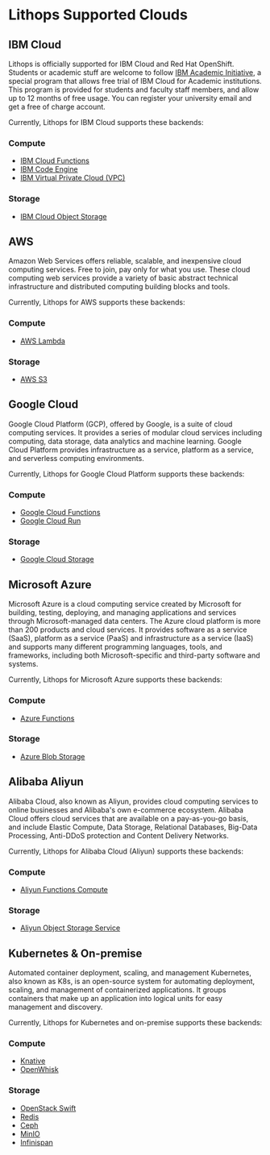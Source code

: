 # Lithops Supported Clouds

## IBM Cloud
Lithops is officially supported for IBM Cloud and Red Hat OpenShift. Students or academic stuff are welcome to follow [IBM Academic Initiative](https://ibm.biz/academic), a special program that allows free trial of IBM Cloud for Academic institutions. This program is provided for students and faculty staff members, and allow up to 12 months of free usage. You can register your university email and get a free of charge account.

Currently, Lithops for IBM Cloud supports these backends:

### Compute
- [IBM Cloud Functions](https://cloud.ibm.com/docs/openwhisk)
- [IBM Code Engine](https://cloud.ibm.com/docs/codeengine)
- [IBM Virtual Private Cloud (VPC)](https://cloud.ibm.com/docs/vpc)

### Storage
- [IBM Cloud Object Storage](https://cloud.ibm.com/docs/cloud-object-storage)


## AWS
Amazon Web Services offers reliable, scalable, and inexpensive cloud computing services. Free to join, pay only for what you use. These cloud computing web services provide a variety of basic abstract technical infrastructure and distributed computing building blocks and tools.

Currently, Lithops for AWS supports these backends:

### Compute
- [AWS Lambda](https://docs.aws.amazon.com/lambda/index.html)


### Storage
- [AWS S3](https://docs.aws.amazon.com/s3/index.html)


## Google Cloud
Google Cloud Platform (GCP), offered by Google, is a suite of cloud computing services. It provides a series of modular cloud services including computing, data storage, data analytics and machine learning. Google Cloud Platform provides infrastructure as a service, platform as a service, and serverless computing environments.

Currently, Lithops for Google Cloud Platform supports these backends:

### Compute
- [Google Cloud Functions](https://cloud.google.com/functions/docs)
- [Google Cloud Run](https://cloud.google.com/run/docs)


### Storage
- [Google Cloud Storage](https://cloud.google.com/storage/docs)


## Microsoft Azure
Microsoft Azure is a cloud computing service created by Microsoft for building, testing, deploying, and managing applications and services through Microsoft-managed data centers. The Azure cloud platform is more than 200 products and cloud services. It provides software as a service (SaaS), platform as a service (PaaS) and infrastructure as a service (IaaS) and supports many different programming languages, tools, and frameworks, including both Microsoft-specific and third-party software and systems.

Currently, Lithops for Microsoft Azure supports these backends:

### Compute
- [Azure Functions](https://docs.microsoft.com/en-us/azure/azure-functions/)


### Storage
- [Azure Blob Storage](https://docs.microsoft.com/en-us/azure/storage/blobs/)


## Alibaba Aliyun
Alibaba Cloud, also known as Aliyun, provides cloud computing services to online businesses and Alibaba's own e-commerce ecosystem. Alibaba Cloud offers cloud services that are available on a pay-as-you-go basis, and include Elastic Compute, Data Storage, Relational Databases, Big-Data Processing, Anti-DDoS protection and Content Delivery Networks.

Currently, Lithops for Alibaba Cloud (Aliyun) supports these backends:

### Compute
- [Aliyun Functions Compute](https://www.alibabacloud.com/help/product/50980.htm)


### Storage
- [Aliyun Object Storage Service](https://www.alibabacloud.com/help/product/31815.htm)


## Kubernetes & On-premise
Automated container deployment, scaling, and management Kubernetes, also known as K8s, is an open-source system for automating deployment, scaling, and management of containerized applications. It groups containers that make up an application into logical units for easy management and discovery.

Currently, Lithops for Kubernetes and on-premise supports these backends:

### Compute
- [Knative](https://knative.dev/)
- [OpenWhisk](https://openwhisk.apache.org/)

### Storage
- [OpenStack Swift](https://docs.openstack.org/swift/latest/)
- [Redis](https://redis.io/documentation)
- [Ceph](https://docs.ceph.com/en/latest/)
- [MinIO](https://docs.min.io/minio/baremetal/)
- [Infinispan](https://infinispan.org/documentation/)
